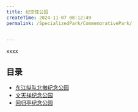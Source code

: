 ```yaml
---
title: 纪念性公园
createTime: 2024-11-07 00:12:49
permalink: /SpecializedPark/CommemorativePark/


---
```


xxxx

## 目录
- [东江纵队北撤纪念公园](./1.东江纵队北撤纪念公园.md)
- [文天祥纪念公园](./2.文天祥纪念公园.md)
- [回归亭纪念公园](./3.回归亭纪念公园.md)
